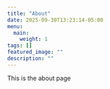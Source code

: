 ```yaml
---
title: "About"
date: 2025-09-30T13:23:14-05:00
menu:
  main:
    weight: 1
tags: []
featured_image: ""
description: ""
---
```

This is the about page
